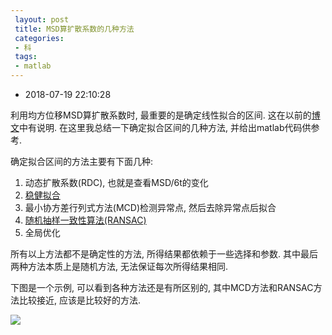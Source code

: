 ```yaml
---
 layout: post
 title: MSD算扩散系数的几种方法
 categories:
 - 科
 tags:
 - matlab
---
```


- 2018-07-19 22:10:28

利用均方位移MSD算扩散系数时, 最重要的是确定线性拟合的区间. 这在以前的[博文](https://jerkwin.github.io/2017/05/02/%E6%89%A9%E6%95%A3%E6%A8%A1%E5%BC%8F%E7%9A%84%E5%88%86%E7%B1%BB%E4%BB%A5%E5%8F%8A%E6%89%A9%E6%95%A3%E7%B3%BB%E6%95%B0%E7%9A%84%E8%AE%A1%E7%AE%97/)中有说明. 在这里我总结一下确定拟合区间的几种方法, 并给出matlab代码供参考.

确定拟合区间的方法主要有下面几种:

1. 动态扩散系数(RDC), 也就是查看MSD/6t的变化
2. [稳健拟合](http://jerkwin.github.io/2018/06/14/matlab%E7%A8%B3%E5%81%A5%E5%9B%9E%E5%BD%92%E5%87%BD%E6%95%B0%E6%96%87%E6%A1%A3/)
3. 最小协方差行列式方法(MCD)检测异常点, 然后去除异常点后拟合
4. [随机抽样一致性算法(RANSAC)](https://jerkwin.github.io/2017/05/05/%E9%9A%8F%E6%9C%BA%E6%8A%BD%E6%A0%B7%E4%B8%80%E8%87%B4%E6%80%A7%E7%AE%97%E6%B3%95matlab%E7%A4%BA%E4%BE%8B%E4%BB%A3%E7%A0%81/)
5. 全局优化

所有以上方法都不是确定性的方法, 所得结果都依赖于一些选择和参数. 其中最后两种方法本质上是随机方法, 无法保证每次所得结果相同.

下图是一个示例, 可以看到各种方法还是有所区别的, 其中MCD方法和RANSAC方法比较接近, 应该是比较好的方法.

![](https://jerkwin.github.io/pic/2016/msdfit.png)
